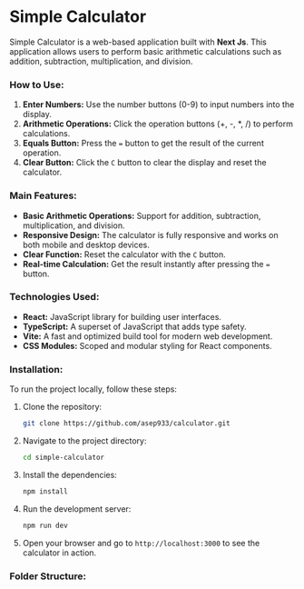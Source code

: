 # **Simple Calculator**

Simple Calculator is a web-based application built with **Next Js**. This application allows users to perform basic arithmetic calculations such as addition, subtraction, multiplication, and division.

### **How to Use:**

1. **Enter Numbers:** Use the number buttons (0-9) to input numbers into the display.
2. **Arithmetic Operations:** Click the operation buttons (+, -, *, /) to perform calculations.
3. **Equals Button:** Press the `=` button to get the result of the current operation.
4. **Clear Button:** Click the `C` button to clear the display and reset the calculator.

### **Main Features:**

- **Basic Arithmetic Operations:** Support for addition, subtraction, multiplication, and division.
- **Responsive Design:** The calculator is fully responsive and works on both mobile and desktop devices.
- **Clear Function:** Reset the calculator with the `C` button.
- **Real-time Calculation:** Get the result instantly after pressing the `=` button.

### **Technologies Used:**

- **React:** JavaScript library for building user interfaces.
- **TypeScript:** A superset of JavaScript that adds type safety.
- **Vite:** A fast and optimized build tool for modern web development.
- **CSS Modules:** Scoped and modular styling for React components.

### **Installation:**

To run the project locally, follow these steps:

1. Clone the repository:
    ```bash
    git clone https://github.com/asep933/calculator.git
    ```

2. Navigate to the project directory:
    ```bash
    cd simple-calculator
    ```

3. Install the dependencies:
    ```bash
    npm install
    ```

4. Run the development server:
    ```bash
    npm run dev
    ```

5. Open your browser and go to `http://localhost:3000` to see the calculator in action.

### **Folder Structure:**

